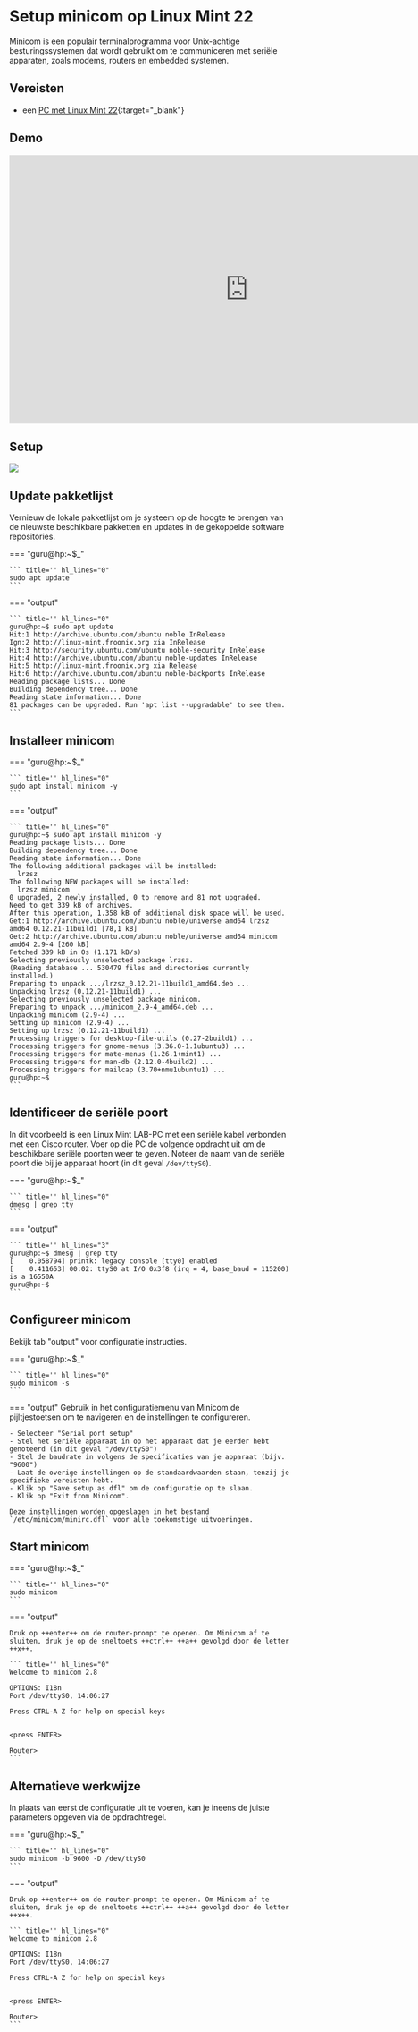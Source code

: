 # Setup minicom op Linux Mint 22

Minicom is een populair terminalprogramma voor Unix-achtige besturingssystemen dat wordt gebruikt om te communiceren met seriële apparaten, zoals modems, routers en embedded systemen.

## Vereisten
- een [PC met Linux Mint 22](../../tutorials/setup-windows11-linuxmint22-dual-boot-uefi/index.md ){:target="_blank"}

## Demo
<iframe width="854" height="480" src="https://www.youtube.com/embed/xiRsG7-qaQY?autoplay=0&loop=0&mute=0" title="YouTube video player" frameborder="0" allow="accelerometer; autoplay; clipboard-write; encrypted-media; gyroscope; picture-in-picture; web-share" referrerpolicy="strict-origin-when-cross-origin" allowfullscreen></iframe>

## Setup
<img src="console-access.png"/>

## Update pakketlijst
Vernieuw de lokale pakketlijst om je systeem op de hoogte te brengen van de nieuwste beschikbare pakketten en updates in de gekoppelde software repositories.

=== "guru@hp:~$_"

    ``` title='' hl_lines="0"
    sudo apt update
    ```

=== "output"

    ``` title='' hl_lines="0"
    guru@hp:~$ sudo apt update
    Hit:1 http://archive.ubuntu.com/ubuntu noble InRelease
    Ign:2 http://linux-mint.froonix.org xia InRelease
    Hit:3 http://security.ubuntu.com/ubuntu noble-security InRelease
    Hit:4 http://archive.ubuntu.com/ubuntu noble-updates InRelease
    Hit:5 http://linux-mint.froonix.org xia Release
    Hit:6 http://archive.ubuntu.com/ubuntu noble-backports InRelease
    Reading package lists... Done
    Building dependency tree... Done
    Reading state information... Done
    81 packages can be upgraded. Run 'apt list --upgradable' to see them.
    ```

## Installeer minicom
=== "guru@hp:~$_"

    ``` title='' hl_lines="0"
    sudo apt install minicom -y
    ```

=== "output"

    ``` title='' hl_lines="0"
    guru@hp:~$ sudo apt install minicom -y
    Reading package lists... Done
    Building dependency tree... Done
    Reading state information... Done
    The following additional packages will be installed:
      lrzsz
    The following NEW packages will be installed:
      lrzsz minicom
    0 upgraded, 2 newly installed, 0 to remove and 81 not upgraded.
    Need to get 339 kB of archives.
    After this operation, 1.358 kB of additional disk space will be used.
    Get:1 http://archive.ubuntu.com/ubuntu noble/universe amd64 lrzsz amd64 0.12.21-11build1 [78,1 kB]
    Get:2 http://archive.ubuntu.com/ubuntu noble/universe amd64 minicom amd64 2.9-4 [260 kB]
    Fetched 339 kB in 0s (1.171 kB/s)
    Selecting previously unselected package lrzsz.
    (Reading database ... 530479 files and directories currently installed.)
    Preparing to unpack .../lrzsz_0.12.21-11build1_amd64.deb ...
    Unpacking lrzsz (0.12.21-11build1) ...
    Selecting previously unselected package minicom.
    Preparing to unpack .../minicom_2.9-4_amd64.deb ...
    Unpacking minicom (2.9-4) ...
    Setting up minicom (2.9-4) ...
    Setting up lrzsz (0.12.21-11build1) ...
    Processing triggers for desktop-file-utils (0.27-2build1) ...
    Processing triggers for gnome-menus (3.36.0-1.1ubuntu3) ...
    Processing triggers for mate-menus (1.26.1+mint1) ...
    Processing triggers for man-db (2.12.0-4build2) ...
    Processing triggers for mailcap (3.70+nmu1ubuntu1) ...
    guru@hp:~$ 
    ```

## Identificeer de seriële poort
In dit voorbeeld is een Linux Mint LAB-PC met een seriële kabel verbonden met een Cisco router. Voer op die PC de volgende opdracht uit om de beschikbare seriële poorten weer te geven. Noteer de naam van de seriële poort die bij je apparaat hoort (in dit geval `/dev/ttyS0`).

=== "guru@hp:~$_"

    ``` title='' hl_lines="0"
    dmesg | grep tty
    ```

=== "output"

    ``` title='' hl_lines="3"
    guru@hp:~$ dmesg | grep tty
    [    0.058794] printk: legacy console [tty0] enabled
    [    0.411653] 00:02: ttyS0 at I/O 0x3f8 (irq = 4, base_baud = 115200) is a 16550A
    guru@hp:~$ 
    ```

## Configureer minicom
Bekijk tab "output" voor configuratie instructies.

=== "guru@hp:~$_"

    ``` title='' hl_lines="0"
    sudo minicom -s
    ```

=== "output"
    Gebruik in het configuratiemenu van Minicom de pijltjestoetsen om te navigeren en de instellingen te configureren.

    - Selecteer "Serial port setup"
    - Stel het seriële apparaat in op het apparaat dat je eerder hebt genoteerd (in dit geval "/dev/ttyS0")
    - Stel de baudrate in volgens de specificaties van je apparaat (bijv. "9600")
    - Laat de overige instellingen op de standaardwaarden staan, tenzij je specifieke vereisten hebt.
    - Klik op "Save setup as dfl" om de configuratie op te slaan.
    - Klik op "Exit from Minicom".

    Deze instellingen worden opgeslagen in het bestand `/etc/minicom/minirc.dfl` voor alle toekomstige uitvoeringen.

## Start minicom

=== "guru@hp:~$_"

    ``` title='' hl_lines="0"
    sudo minicom
    ```

=== "output"

    Druk op ++enter++ om de router-prompt te openen. Om Minicom af te sluiten, druk je op de sneltoets ++ctrl++ ++a++ gevolgd door de letter ++x++.

    ``` title='' hl_lines="0"
    Welcome to minicom 2.8

    OPTIONS: I18n 
    Port /dev/ttyS0, 14:06:27

    Press CTRL-A Z for help on special keys


    <press ENTER>

    Router>
    ```

## Alternatieve werkwijze
In plaats van eerst de configuratie uit te voeren, kan je ineens de juiste parameters opgeven via de opdrachtregel.

=== "guru@hp:~$_"

    ``` title='' hl_lines="0"
    sudo minicom -b 9600 -D /dev/ttyS0
    ```

=== "output"

    Druk op ++enter++ om de router-prompt te openen. Om Minicom af te sluiten, druk je op de sneltoets ++ctrl++ ++a++ gevolgd door de letter ++x++.

    ``` title='' hl_lines="0"
    Welcome to minicom 2.8

    OPTIONS: I18n 
    Port /dev/ttyS0, 14:06:27

    Press CTRL-A Z for help on special keys


    <press ENTER>

    Router>
    ```
